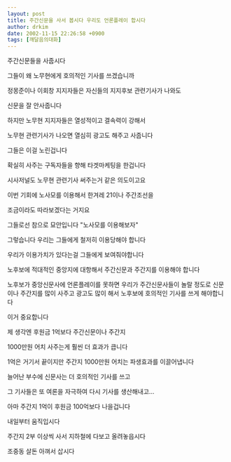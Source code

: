 ```yaml
---
layout: post
title: 주간신문을 사서 봅시다 우리도 언론플레이 합시다
author: drkim
date: 2002-11-15 22:26:58 +0900
tags: [깨달음의대화]
---
```

주간신문들을 사줍시다
  
그들이 왜 노무현에게 호의적인 기사를 쓰겠습니까
  
정몽준이나 이회창 지지자들은 자신들의 지지후보 관련기사가 나와도
  
신문을 잘 안사줍니다
  
하지만 노무현 지지자들은 열성적이고 결속력이 강해서
  
노무현 관련기사가 나오면 열심히 광고도 해주고 사줍니다
  
그들은 이걸 노린겁니다
  
확실히 사주는 구독자들을 향해 타겟마케팅을 한겁니다
  
시사저널도 노무현 관련기사 써주는거 같은 의도이고요
  
이번 기회에 노사모를 이용해서 한겨레 21이나 주간조선을
  
조금이라도 따라보겠다는 거지요
  
그들로선 참으로 묘안입니다 "노사모를 이용해보자"
  
그렇습니다 우리는 그들에게 철저히 이용당해야 합니다
  
우리가 이용가치가 있다는걸 그들에게 보여줘야합니다
  
노후보에 적대적인 중앙지에 대항해서 주간신문과 주간지를 이용해야 합니다
  
노후보가 중앙신문사에 언론플레이를 못하면 우리가 주간신문사들이 놀랄 정도로 신문이나 주간지를 많이 사주고 광고도 많이 해서 노후보에 호의적인 기사를 쓰게 해야합니다
  
이거 중요합니다
  
제 생각엔 후원금 1억보다 주간신문이나 주간지
  
1000만원 어치 사주는게 훨씬 더 효과가 큽니다
  
1억은 거기서 끝이지만 주간지 1000만원 어치는 파생효과를 이끌어냅니다
  
늘어난 부수에 신문사는 더 호의적인 기사를 쓰고
  
그 기사들은 또 여론을 자극하여 다시 기사를 생산해내고...
  
아마 주간지 1억이 후원금 100억보다 나을겁니다
  
내일부터 움직입시다
  
주간지 2부 이상씩 사서 지하철에 다보고 올려놓읍시다
  
조중동 살돈 아껴서 삽시다
